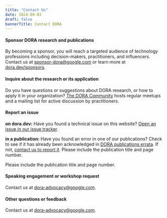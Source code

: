 ```yaml
---
title: "Contact Us"
date: 2024-09-03
draft: false
bannerTitle: Contact DORA
---
```

#### Sponsor DORA research and publications
By becoming a sponsor, you will reach a targeted audience of technology professions including decision-makers, practitioners, and influencers. Contact us at [sponsor-dora@google.com](mailto:sponsor-dora@google.com) or learn more at [dora.dev/sponsors](https://dora.dev/sponsors).

#### Inquire about the research or its application
Do you have questions or suggestions about DORA research, or how to apply it in your organization? [The DORA Community](https://dora.community) hosts regular meetups and a mailing list for active discussion by practitioners.

#### Report an issue
**on dora.dev:** Have you found a technical issue on this website? [Open an issue in our issue tracker](https://github.com/dora-team/dora.dev/issues).

**in a publication:** Have you found an error in one of our publications? Check to see if it has already been acknowledged in [DORA publications errata](/publications/errata/). If not, [contact us to report it](mailto:dora-advocacy@google.com?subject=DORA+Publication+error+report). Please include the publication title and page number.

Please include the publication title and page number.

#### Speaking engagement or workshop request
Contact us at [dora-advocacy@google.com](mailto:dora-advocacy@google.com?subject=Speaking+engagement+or+workshop+request).

#### Other questions or feedback
Contact us at [dora-advocacy@google.com](mailto:dora-advocacy@google.com).

